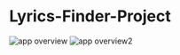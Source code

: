 # Lyrics-Finder-Project
![app overview](https://user-images.githubusercontent.com/53999266/105499230-2f8e7c80-5ce7-11eb-8769-cc0af114559d.PNG)
![app overview2](https://user-images.githubusercontent.com/53999266/105499248-34533080-5ce7-11eb-97be-8cccade0d67b.PNG)
